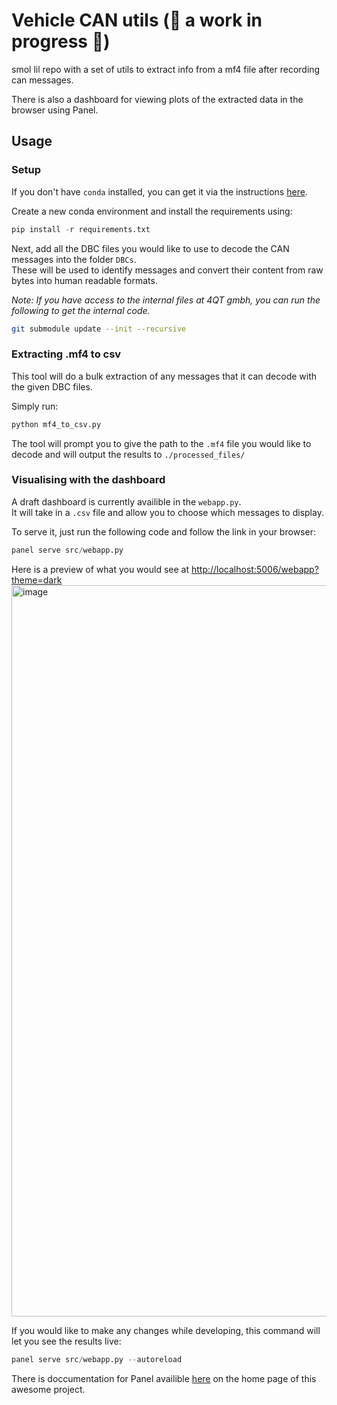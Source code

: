 # Vehicle CAN utils  (🚧 a work in progress 🚧) 
smol lil repo with a set of utils to extract info from a mf4 file after recording can messages.  

There is also a dashboard for viewing plots of the extracted data in the browser using Panel.

## Usage
### Setup
If you don't have `conda` installed, you can get it via the instructions [here](https://docs.anaconda.com/miniconda/).

Create a new conda environment and install the requirements using:
```python
pip install -r requirements.txt
```

Next, add all the DBC files you would like to use to decode the CAN messages into the folder `DBCs`.  
These will be used to identify messages and convert their content from raw bytes into human readable formats.


*Note: If you have access to the internal files at 4QT gmbh, you can run the following to get the internal code.*

```bash
git submodule update --init --recursive
```


### Extracting .mf4 to csv
This tool will do a bulk extraction of any messages that it can decode with the given DBC files.  

Simply run:
```python
python mf4_to_csv.py
```

The tool will prompt you to give the path to the `.mf4` file you would like to decode and will output the results to `./processed_files/`

### Visualising with the dashboard
A draft dashboard is currently availible in the `webapp.py`.  
It will take in a `.csv` file and allow you to choose which messages to display. 

To serve it, just run the following code and follow the link in your browser:
```python
panel serve src/webapp.py
```

Here is a preview of what you would see at [http://localhost:5006/webapp?theme=dark ](http://localhost:5006/webapp?theme=dark)
<img width="1170" alt="image" src="https://github.com/user-attachments/assets/f5cd65bf-815f-4611-9185-afcfc6308789">


If you would like to make any changes while developing, this command will let you see the results live:
```python
panel serve src/webapp.py --autoreload
```
There is doccumentation for Panel availible [here](https://panel.holoviz.org) on the home page of this awesome project. 


